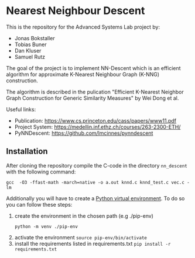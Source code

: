 # Nearest Neighbour Descent

This is the repository for the Advanced Systems Lab project by:
- Jonas Bokstaller
- Tobias Buner
- Dan Kluser
- Samuel Rutz

The goal of the project is to implement NN-Descent which is an efficient
algorithm for approximate K-Nearest Neighbour Graph (K-NNG) construction.

The algorithm is described in the pulication "Efficient K-Nearest Neighbor
Graph Construction for Generic Similarity Measures" by Wei Dong et al.

Useful links:
 - Publication: https://www.cs.princeton.edu/cass/papers/www11.pdf
 - Project System: https://medellin.inf.ethz.ch/courses/263-2300-ETH/
 - PyNNDescent: https://github.com/lmcinnes/pynndescent

## Installation

After cloning the repository compile the C-code in the directory `nn_descent` with the following command:

```
gcc  -O3 -ffast-math -march=native -o a.out knnd.c knnd_test.c vec.c -lm
```

Additionally you will have to create a [Python virtual environment](https://docs.python.org/3/tutorial/venv.html).
To do so you can follow these steps:

1. create the environment in the chosen path (e.g ./pip-env)
    ```
    python -m venv ./pip-env
    ```
2. activate the environment `source pip-env/bin/activate`
3. install the requirements listed in requirements.txt
    `pip install -r requirements.txt`